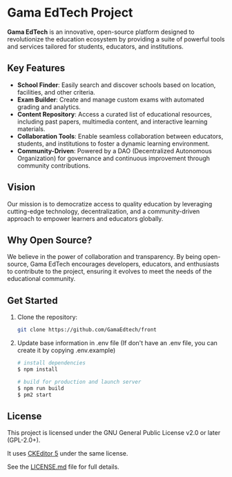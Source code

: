 # Gama EdTech Project  

**Gama EdTech** is an innovative, open-source platform designed to revolutionize the education ecosystem by providing a suite of powerful tools and services tailored for students, educators, and institutions.  

## Key Features  
- **School Finder**: Easily search and discover schools based on location, facilities, and other criteria.  
- **Exam Builder**: Create and manage custom exams with automated grading and analytics.  
- **Content Repository**: Access a curated list of educational resources, including past papers, multimedia content, and interactive learning materials.  
- **Collaboration Tools**: Enable seamless collaboration between educators, students, and institutions to foster a dynamic learning environment.  
- **Community-Driven**: Powered by a DAO (Decentralized Autonomous Organization) for governance and continuous improvement through community contributions.  

## Vision  
Our mission is to democratize access to quality education by leveraging cutting-edge technology, decentralization, and a community-driven approach to empower learners and educators globally.  

## Why Open Source?  
We believe in the power of collaboration and transparency. By being open-source, Gama EdTech encourages developers, educators, and enthusiasts to contribute to the project, ensuring it evolves to meet the needs of the educational community.  


## Get Started  
1. Clone the repository:  
   ```bash
   git clone https://github.com/GamaEdtech/front

2. Update base information in .env file (If don't have an .env file, you can create it by copying .env.example) 

    ```bash
    # install dependencies
    $ npm install

    # build for production and launch server
    $ npm run build
    $ pm2 start

    ```



## License

This project is licensed under the GNU General Public License v2.0 or later (GPL-2.0+).

It uses [CKEditor 5](https://ckeditor.com/ckeditor-5) under the same license.

See the [LICENSE.md](./LICENSE.md) file for full details.
